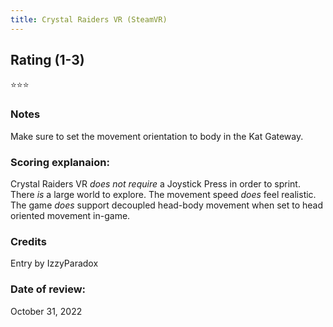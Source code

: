 ```yaml
---
title: Crystal Raiders VR (SteamVR)
---
```


## Rating (1-3)
⭐⭐⭐

### Notes
Make sure to set the movement orientation to body in the Kat Gateway.

### Scoring explanaion:
Crystal Raiders VR *does not require* a Joystick Press in order to sprint.
There *is* a large world to explore.
The movement speed *does* feel realistic.
The game *does* support decoupled head-body movement when set to head oriented movement in-game.

### Credits
Entry by IzzyParadox

### Date of review:
October 31, 2022

